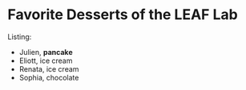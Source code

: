 # Favorite Desserts of the LEAF Lab

Listing:
- Julien, **pancake**
- Eliott, ice cream
- Renata, ice cream
- Sophia, chocolate

